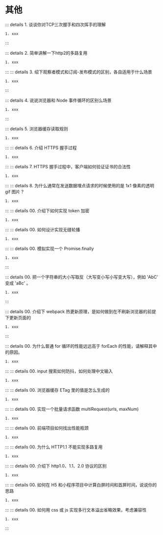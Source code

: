 # 其他

::: details 1. 谈谈你对TCP三次握手和四次挥手的理解
```
1. xxx
```
:::


::: details 2. 简单讲解一下http2的多路复用
```
1. xxx
```
:::
::: details 3. 绍下观察者模式和订阅-发布模式的区别，各自适用于什么场景
```
1. xxx
```
:::

::: details 4. 说说浏览器和 Node 事件循环的区别么场景
```
1. xxx
```
:::

::: details 5. 浏览器缓存读取规则
```
1. xxx
```
:::
::: details 6. 介绍 HTTPS 握手过程
```
1. xxx
```
:::
::: details 7. HTTPS 握手过程中，客户端如何验证证书的合法性
```
1. xxx
```
:::
::: details 8. 为什么通常在发送数据埋点请求的时候使用的是 1x1 像素的透明 gif 图片？
```
1. xxx
```
:::
::: details 00. 介绍下如何实现 token 加密
```
1. xxx
```
:::
::: details 00. 如何设计实现无缝轮播
```
1. xxx
```
:::
::: details 00. 模拟实现一个 Promise.finally
```
1. xxx
```
:::

::: details 00. 把一个字符串的大小写取反（大写变小写小写变大写），例如 ’AbC' 变成 'aBc' 。
```
1. xxx
```
:::

::: details 00. 介绍下 webpack 热更新原理，是如何做到在不刷新浏览器的前提下更新页面的
```
1. xxx
```
:::

::: details 00. 为什么普通 for 循环的性能远远高于 forEach 的性能，请解释其中的原因。
```
1. xxx
```
:::
::: details 00. input 搜索如何防抖，如何处理中文输入
```
1. xxx
```
:::
::: details 00. 浏览器缓存 ETag 里的值是怎么生成的
```
1. xxx
```
:::
::: details 00. 实现一个批量请求函数 multiRequest(urls, maxNum)
```
1. xxx
```
:::
::: details 00. 前端项目如何找出性能瓶颈
```
1. xxx
```
:::
::: details 00. 为什么 HTTP1.1 不能实现多路复用
```
1. xxx
```
:::
::: details 00. 介绍下 http1.0、1.1、2.0 协议的区别
```
1. xxx
```
:::
::: details 00. 如何在 H5 和小程序项目中计算白屏时间和首屏时间，说说你的思路
```
1. xxx
```
:::
::: details 00. 如何用 css 或 js 实现多行文本溢出省略效果，考虑兼容性
```
1. xxx
```
:::
